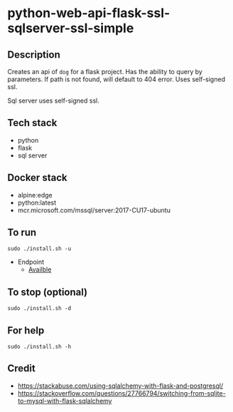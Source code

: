 # python-web-api-flask-ssl-sqlserver-ssl-simple

## Description
Creates an api of `dog` for a flask project.
Has the ability to query by parameters.
If path is not found, will default to 404 error.
Uses self-signed ssl.

Sql server uses self-signed ssl.

## Tech stack
- python
- flask
- sql server

## Docker stack
- alpine:edge
- python:latest
- mcr.microsoft.com/mssql/server:2017-CU17-ubuntu

## To run
`sudo ./install.sh -u`
- Endpoint
  - [Availble](https://localhost/dog)

## To stop (optional)
`sudo ./install.sh -d`

## For help
`sudo ./install.sh -h`

## Credit
- https://stackabuse.com/using-sqlalchemy-with-flask-and-postgresql/
- https://stackoverflow.com/questions/27766794/switching-from-sqlite-to-mysql-with-flask-sqlalchemy
